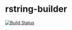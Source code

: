 rstring-builder
===

[![Build Status](https://drone.0u0.me/api/badges/fewensa/rstring-builder/status.svg)](https://drone.0u0.me/fewensa/rstring-builder)

